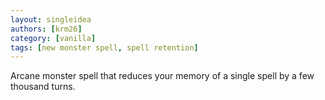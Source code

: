 ```yaml
---
layout: singleidea
authors: [krm26]
category: [vanilla]
tags: [new monster spell, spell retention]
---
```

Arcane monster spell that reduces your memory of a single spell by a few
thousand turns.
